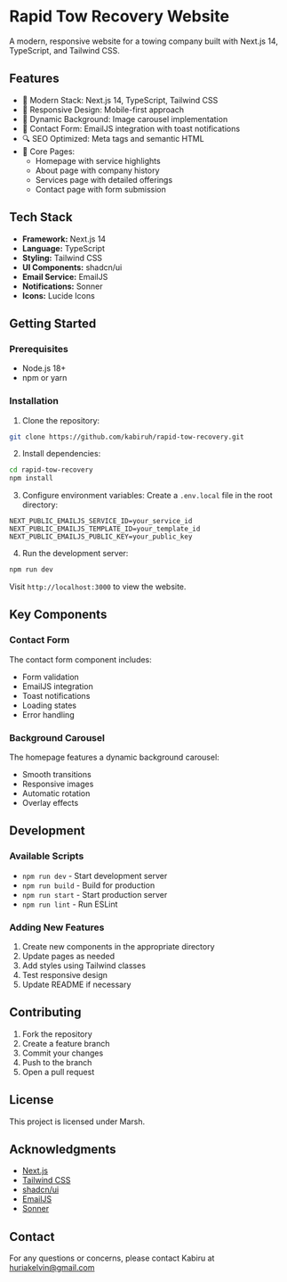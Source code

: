 # Rapid Tow Recovery Website

A modern, responsive website for a towing company built with Next.js 14, TypeScript, and Tailwind CSS.

## Features

- 🚀 Modern Stack: Next.js 14, TypeScript, Tailwind CSS
- 🎨 Responsive Design: Mobile-first approach
- 🌙 Dynamic Background: Image carousel implementation
- 📧 Contact Form: EmailJS integration with toast notifications
- 🔍 SEO Optimized: Meta tags and semantic HTML
- 🎯 Core Pages:
  - Homepage with service highlights
  - About page with company history
  - Services page with detailed offerings
  - Contact page with form submission

## Tech Stack

- **Framework:** Next.js 14
- **Language:** TypeScript
- **Styling:** Tailwind CSS
- **UI Components:** shadcn/ui
- **Email Service:** EmailJS
- **Notifications:** Sonner
- **Icons:** Lucide Icons

## Getting Started

### Prerequisites

- Node.js 18+ 
- npm or yarn

### Installation

1. Clone the repository:
```bash
git clone https://github.com/kabiruh/rapid-tow-recovery.git
```

2. Install dependencies:
```bash
cd rapid-tow-recovery
npm install
```

3. Configure environment variables:
Create a `.env.local` file in the root directory:
```env
NEXT_PUBLIC_EMAILJS_SERVICE_ID=your_service_id
NEXT_PUBLIC_EMAILJS_TEMPLATE_ID=your_template_id
NEXT_PUBLIC_EMAILJS_PUBLIC_KEY=your_public_key
```

4. Run the development server:
```bash
npm run dev
```

Visit `http://localhost:3000` to view the website.

## Key Components

### Contact Form

The contact form component includes:
- Form validation
- EmailJS integration
- Toast notifications
- Loading states
- Error handling

### Background Carousel

The homepage features a dynamic background carousel:
- Smooth transitions
- Responsive images
- Automatic rotation
- Overlay effects

## Development

### Available Scripts

- `npm run dev` - Start development server
- `npm run build` - Build for production
- `npm run start` - Start production server
- `npm run lint` - Run ESLint

### Adding New Features

1. Create new components in the appropriate directory
2. Update pages as needed
3. Add styles using Tailwind classes
4. Test responsive design
5. Update README if necessary

## Contributing

1. Fork the repository
2. Create a feature branch
3. Commit your changes
4. Push to the branch
5. Open a pull request

## License

This project is licensed under Marsh.

## Acknowledgments

- [Next.js](https://nextjs.org/)
- [Tailwind CSS](https://tailwindcss.com/)
- [shadcn/ui](https://ui.shadcn.com/)
- [EmailJS](https://www.emailjs.com/)
- [Sonner](https://sonner.emilkowal.ski/)

## Contact

For any questions or concerns, please contact Kabiru at huriakelvin@gmail.com